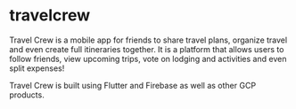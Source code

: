 # travelcrew

Travel Crew is a mobile app for friends to share travel plans, organize travel and even create full itineraries together. It is a platform that allows users to follow friends, view upcoming trips, vote on lodging and activities and even split expenses!

Travel Crew is built using Flutter and Firebase as well as other GCP products.
